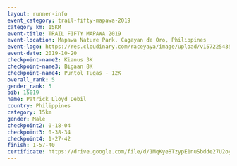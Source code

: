 ```yaml
---
layout: runner-info 
event_category: trail-fifty-mapawa-2019 
category_km: 15KM 
event-title: TRAIL FIFTY MAPAWA 2019  
event-location: Mapawa Nature Park, Cagayan de Oro, Philippines 
event-logo: https://res.cloudinary.com/raceyaya/image/upload/v1572254355/logo/trail-fifty-mapawa_fizjmb.jpg 
event-date: 2019-10-20 
checkpoint-name2: Kianus 3K 
checkpoint-name3: Bigaan 8K 
checkpoint-name4: Puntol Tugas - 12K 
overall_rank: 5
gender_rank: 5
bib: 15019
name: Patrick Lloyd Debil
country: Philippines
category: 15km
gender: Male
checkpoint2: 0-18-04
checkpoint3: 0-38-34
checkpoint4: 1-27-42
finish: 1-57-40
certificate: https://drive.google.com/file/d/1MqKye8TzypE1nuSbdde27U2oygSOD8k3/view?usp=sharing
---
```

